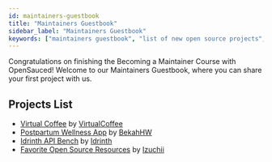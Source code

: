 ```yaml
---
id: maintainers-guestbook
title: "Maintainers Guestbook"
sidebar_label: "Maintainers Guestbook"
keywords: ["maintainers guestbook", "list of new open source projects", "Becoming A Maintainer Course", "open source maintainers", "Open Source", "Open Source Community"]
---
```


Congratulations on finishing the Becoming a Maintainer Course with OpenSauced! Welcome to our Maintainers Guestbook, where you can share your first project with us.

## Projects List

<!-- Use the format below to list your repository: -->
<!--
- [project name](link to your repository) by [GitHub username](link to your GitHub profile)
-->

- [Virtual Coffee](https://github.com/virtual-Coffee/virtualcoffee.io/) by [VirtualCoffee](https://github.com/virtual-Coffee/)
- [Postpartum Wellness App](https://github.com/BekahHW/postpartum-wellness-app) by [BekahHW](https://github.com/BekahHW/)
- [Idrinth API Bench](https://github.com/idrinth-api-bench/issues) by [Idrinth](https://github.com/Idrinth/)
- [Favorite Open Source Resources](https://github.com/Izuchii/favorite-open-source-resources) by [Izuchii](https://github.com/Izuchii/)
